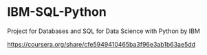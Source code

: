 # IBM-SQL-Python
Project for Databases and SQL for Data Science with Python by IBM

https://coursera.org/share/cfe5949410465ba3f96e3ab1b63ae5dd

